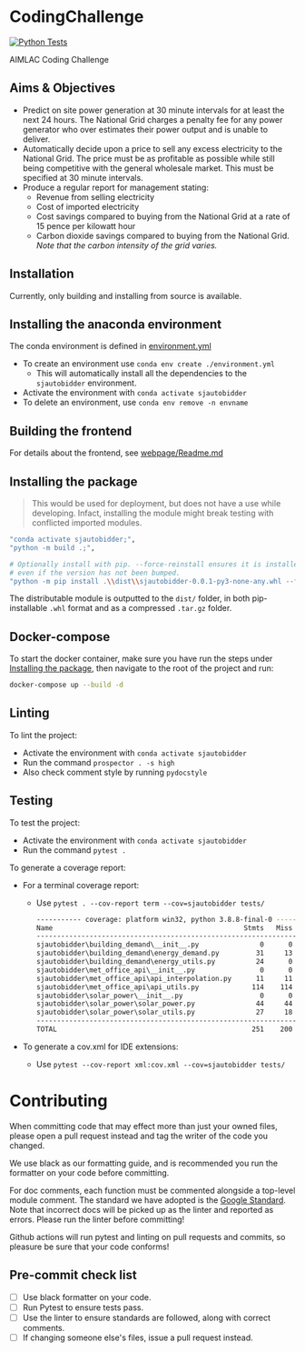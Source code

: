 # CodingChallenge

[![Python Tests](https://github.com/Agile-Snails/CodingChallenge/actions/workflows/main.yml/badge.svg?branch=main)](https://github.com/Agile-Snails/CodingChallenge/actions/workflows/main.yml)

AIMLAC Coding Challenge

## Aims & Objectives

- Predict on site power generation at 30 minute intervals for at least the next 24 hours. The National Grid charges a penalty fee for any power generator who over estimates their power output and is unable to deliver.
- Automatically decide upon a price to sell any excess electricity to the National Grid. The price must be as profitable as possible while still being competitive with the general wholesale market. This must be specified at 30 minute intervals.
- Produce a regular report for management stating:
	- Revenue from selling electricity
	- Cost of imported electricity
	- Cost savings compared to buying from the National Grid at a rate of 15 pence per kilowatt hour
	- Carbon dioxide savings compared to buying from the National Grid. *Note that the carbon intensity of the grid varies.*

## Installation

Currently, only building and installing from source is available.


## Installing the anaconda environment

The conda environment is defined in [environment.yml](./environment.yml)

- To create an environment use `conda env create ./environment.yml`
	- This will automatically install all the dependencies to the `sjautobidder`
		environment.
- Activate the environment with `conda activate sjautobidder`
- To delete an environment, use `conda env remove -n envname`

## Building the frontend

For details about the frontend, see [webpage/Readme.md](./webpage/Readme.md)

## Installing the package

> This would be used for deployment, but does not have a use while developing.
> Infact, installing the module might break testing with conflicted imported
> modules.

```bash
"conda activate sjautobidder;",
"python -m build .;",

# Optionally install with pip. --force-reinstall ensures it is installed
# even if the version has not been bumped.
"python -m pip install .\\dist\\sjautobidder-0.0.1-py3-none-any.whl --force-reinstall",
```

The distributable module is outputted to the `dist/` folder, in both
pip-installable `.whl` format and as a compressed `.tar.gz` folder.

## Docker-compose

To start the docker container, make sure you have run the steps under [Installing the package](##Installing-the-package), then navigate to the root of the project and run:

```bash
docker-compose up --build -d
```

## Linting

To lint the project:

- Activate the environment with `conda activate sjautobidder`
- Run the command `prospector . -s high`
- Also check comment style by running `pydocstyle`

## Testing

To test the project:

- Activate the environment with `conda activate sjautobidder`
- Run the command `pytest .`

To generate a coverage report:

- For a terminal coverage report:
	- Use `pytest . --cov-report term --cov=sjautobidder tests/`

		```bash
		----------- coverage: platform win32, python 3.8.8-final-0 -----------
		Name                                               Stmts   Miss  Cover
		----------------------------------------------------------------------
		sjautobidder\building_demand\__init__.py               0      0   100%
		sjautobidder\building_demand\energy_demand.py         31     13    58%
		sjautobidder\building_demand\energy_utils.py          24      0   100%
		sjautobidder\met_office_api\__init__.py                0      0   100%
		sjautobidder\met_office_api\api_interpolation.py      11     11     0%
		sjautobidder\met_office_api\api_utils.py             114    114     0%
		sjautobidder\solar_power\__init__.py                   0      0   100%
		sjautobidder\solar_power\solar_power.py               44     44     0%
		sjautobidder\solar_power\solar_utils.py               27     18    33%
		----------------------------------------------------------------------
		TOTAL                                                251    200    20%
		```

- To generate a cov.xml for IDE extensions:
	- Use `pytest --cov-report xml:cov.xml --cov=sjautobidder tests/`


# Contributing

When committing code that may effect more than just your owned files, please
open a pull request instead and tag the writer of the code you changed.

We use black as our formatting guide, and is recommended you run the formatter
on your code before committing.

For doc comments, each function must be commented alongside a top-level module
comment. The standard we have adopted is the [Google Standard](https://sphinxcontrib-napoleon.readthedocs.io/en/latest/example_google.html).
Note that incorrect docs will be picked up as the linter and reported as errors.
Please run the linter before committing!

Github actions will run pytest and linting on pull requests and commits, so
pleasure be sure that your code conforms!

## Pre-commit check list

- [ ] Use black formatter on your code.
- [ ] Run Pytest to ensure tests pass.
- [ ] Use the linter to ensure standards are followed, along with correct comments.
- [ ] If changing someone else's files, issue a pull request instead.

